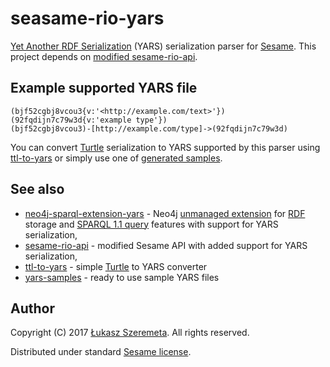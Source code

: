 # seasame-rio-yars

[Yet Another RDF Serialization](https://www.researchgate.net/publication/309695477_RDF_Data_in_Property_Graph_Model) (YARS) serialization parser for [Sesame](https://bitbucket.org/openrdf/sesame). This project depends on [modified sesame-rio-api](https://github.com/lszeremeta/sesame-rio-api).

## Example supported YARS file

```
(bjf52cgbj8vcou3{v:'<http://example.com/text>'})
(92fqdijn7c79w3d{v:'example type'})
(bjf52cgbj8vcou3)-[http://example.com/type]->(92fqdijn7c79w3d)
```

You can convert [Turtle](https://www.w3.org/TR/turtle/) serialization to YARS supported by this parser using [ttl-to-yars](https://github.com/lszeremeta/ttl-to-yars) or simply use one of [generated samples](https://github.com/lszeremeta/yars-samples).

## See also
* [neo4j-sparql-extension-yars](https://github.com/lszeremeta/neo4j-sparql-extension-yars) - Neo4j [unmanaged extension](http://docs.neo4j.org/chunked/stable/server-unmanaged-extensions.html)
for [RDF](http://www.w3.org/TR/rdf-primer/) storage and
[SPARQL 1.1 query](http://www.w3.org/TR/sparql11-protocol/) features with support for YARS serialization,
* [sesame-rio-api](https://github.com/lszeremeta/sesame-rio-api) - modified Sesame API with added support for YARS serialization,
* [ttl-to-yars](https://github.com/lszeremeta/ttl-to-yars) - simple [Turtle](https://www.w3.org/TR/turtle/) to YARS converter
* [yars-samples](https://github.com/lszeremeta/yars-samples) - ready to use sample YARS files

## Author
Copyright (C) 2017 [Łukasz Szeremeta](https://github.com/lszeremeta). All rights reserved.

Distributed under standard [Sesame license](https://github.com/lszeremeta/sesame-rio-yars/blob/master/LICENSE).
